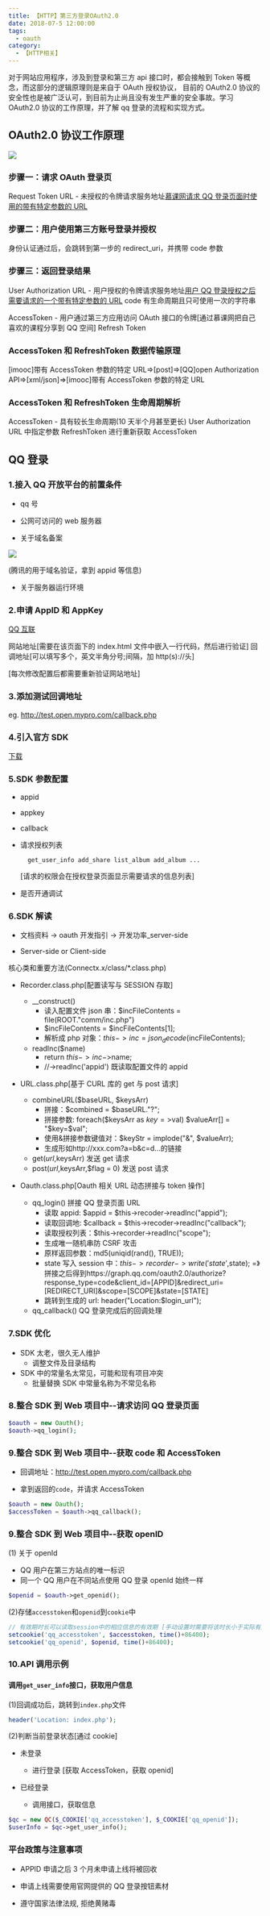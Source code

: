 ```yaml
---
title: 【HTTP】第三方登录OAuth2.0
date: 2018-07-5 12:00:00
tags:
  - oauth
category:
  - 【HTTP相关】
---
```


对于网站应用程序，涉及到登录和第三方 api 接口时，都会接触到 Token 等概念，而这部分的逻辑原理则是来自于 OAuth 授权协议，
目前的 OAuth2.0 协议的安全性也是被广泛认可，到目前为止尚且没有发生严重的安全事故。学习 OAuth2.0 协议的工作原理，并了解 qq 登录的流程和实现方式。

<!--more-->

## OAuth2.0 协议工作原理

![](http://ww1.sinaimg.cn/large/005EgYNMgy1fsvhp6rqkvj30wz0g0wld.jpg)

### 步骤一：请求 OAuth 登录页

Request Token URL - 未授权的令牌请求服务地址[慕课网请求 QQ 登录页面时使用的带有特定参数的 URL](client_id,redirect_uri)

### 步骤二：用户使用第三方账号登录并授权

身份认证通过后，会跳转到第一步的 redirect_uri，并携带 code 参数

### 步骤三：返回登录结果

User Authorization URL - 用户授权的令牌请求服务地址[用户 QQ 登录授权之后需要请求的一个带有特定参数的 URL](client_id,client_secret,code)
code 有生命周期且只可使用一次的字符串

AccessToken - 用户通过第三方应用访问 OAuth 接口的令牌[通过慕课网把自己喜欢的课程分享到 QQ 空间]
Refresh Token

### AccessToken 和 RefreshToken 数据传输原理

[imooc]带有 AccessToken 参数的特定 URL=>[post]=>[QQ]open Authorization API=>[xml/json]=>[imooc]带有 AccessToken 参数的特定 URL

### AccessToken 和 RefreshToken 生命周期解析

AccessToken - 具有较长生命周期(10 天半个月甚至更长)
User Authorization URL 中指定参数 RefreshToken 进行重新获取 AccessToken

## QQ 登录

### 1.接入 QQ 开放平台的前置条件

- qq 号
- 公网可访问的 web 服务器

- 关于域名备案

![](http://ww1.sinaimg.cn/large/005EgYNMgy1fsvhwnt4zqj30ye0fqdnz.jpg)

(腾讯的用于域名验证，拿到 appid 等信息)

- 关于服务器运行环境

### 2.申请 AppID 和 AppKey

[QQ 互联](https://connect.qq.com)

网站地址[需要在该页面下的 index.html 文件中嵌入一行代码，然后进行验证]
回调地址[可以填写多个，英文半角分号;间隔，加 http(s)://头]

[每次修改配置后都需要重新验证网站地址]

### 3.添加测试回调地址

eg. http://test.open.mypro.com/callback.php

### 4.引入官方 SDK

[下载](http://wiki.connect.qq.com/sdk%E4%B8%8B%E8%BD%BD)

### 5.SDK 参数配置

- appid
- appkey
- callback
- 请求授权列表

        get_user_info add_share list_album add_album ...

  [请求的权限会在授权登录页面显示需要请求的信息列表]

- 是否开通调试

### 6.SDK 解读

- 文档资料 -> oauth 开发指引 -> 开发功率\_server-side

- Server-side or Client-side

核心类和重要方法(Connectx.x/class/\*.class.php)

- Recorder.class.php[配置读写与 SESSION 存取]

  - \_\_construct()
    - 读入配置文件 json 串：$incFileContents = file(ROOT."comm/inc.php")
    - $incFileContents = $incFileContents[1];
    - 解析成 php 对象：$this->inc = json_decode($incFileContents);
  - readInc($name)
    - return $this->inc->$name;
    - //->readInc('appid') 既读取配置文件的 appid

- URL.class.php[基于 CURL 库的 get 与 post 请求]
  - combineURL($baseURL, $keysArr)
    - 拼接：$combined = $baseURL."?";
    - 拼接参数: foreach($keysArr as $key=>$val) $valueArr[] = "$key=$val";
    - 使用&拼接参数键值对：$keyStr = implode("&", $valueArr);
    - 生成形如http://xxx.com?a=b&c=d...的链接
  - get($url,$keysArr) 发送 get 请求
  - post($url,$keysArr,$flag = 0) 发送 post 请求
- Oauth.class.php[Oauth 相关 URL 动态拼接与 token 操作]
  - qq_login() 拼接 QQ 登录页面 URL
    - 读取 appid: $appid = $this->recoder->readInc("appid");
    - 读取回调地: $callback = $this->recoder->readInc("callback");
    - 读取授权列表：$this->recorder->readInc("scope");
    - 生成唯一随机串防 CSRF 攻击
    - 原样返回参数：md5(uniqid(rand(), TRUE));
    - state 写入 session 中：$this->recorder->write('state',$state);
      =》拼接之后得到https://graph.qq.com/oauth2.0/authorize?response_type=code&client_id=[APPID]&redirect_uri=[REDIRECT_URI]&scope=[SCOPE]&state=[STATE]
    - 跳转到生成的 url: header("Location:$login_url");
  - qq_callback() QQ 登录完成后的回调处理

### 7.SDK 优化

- SDK 太老，很久无人维护
  - 调整文件及目录结构
- SDK 中的常量名太常见，可能和现有项目冲突
  - 批量替换 SDK 中常量名称为不常见名称

### 8.整合 SDK 到 Web 项目中--请求访问 QQ 登录页面

```php
$oauth = new Oauth();
$oauth->qq_login();
```

### 9.整合 SDK 到 Web 项目中--获取 code 和 AccessToken

- 回调地址：http://test.open.mypro.com/callback.php

- 拿到返回的`code`，并请求 AccessToken

```php
$oauth = new Oauth();
$accessToken = $oauth->qq_callback();
```

### 9.整合 SDK 到 Web 项目中--获取 openID

(1) 关于 openId

- QQ 用户在第三方站点的唯一标识
- 同一个 QQ 用户在不同站点使用 QQ 登录 openId 始终一样

```php
$openid = $oauth->get_openid();
```

(2)存储`accesstoken`和`openid`到`cookie`中

```php
// 有效期时长可以读取session中的相应信息的有效期 [手动设置时需要将该时长小于实际有效期]
setcookie('qq_accesstoken', $accesstoken, time()+86400);
setcookie('qq_openid', $openid, time()+86400);
```

### 10.API 调用示例

#### 调用`get_user_info`接口，获取用户信息

(1)回调成功后，跳转到`index.php`文件

```php
header('Location: index.php');
```

(2)判断当前登录状态[通过 cookie]

- 未登录

  - 进行登录 [获取 AccessToken，获取 openid]

- 已经登录
  - 调用接口，获取信息

```php
$qc = new QC($_COOKIE['qq_accesstoken'], $_COOKIE['qq_openid']);
$userInfo = $qc->get_user_info();
```

### 平台政策与注意事项

- APPID 申请之后 3 个月未申请上线将被回收

- 申请上线需要使用官网提供的 QQ 登录按钮素材

- 遵守国家法律法规, 拒绝黄赌毒
